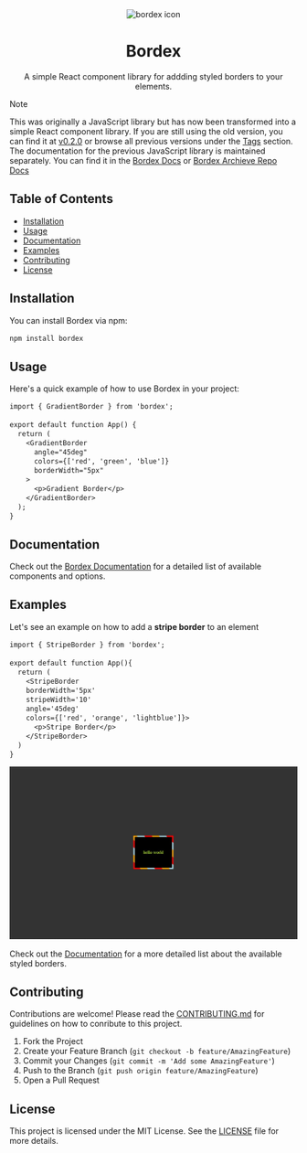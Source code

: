 <div align="center">
  <img src="https://i.imgur.com/BP3gURu.png" alt="bordex icon">

  <h1>Bordex</h1>

  A simple React component library for addding styled borders to your elements.
</div>

> [!NOTE]
> This was originally a JavaScript library but has now been transformed into a simple React 
> component library. If you are still using the old version, you can find it at [v0.2.0](https://github.com/zshaian/bordex/tree/v0.2.0) or browse all previous versions under the [Tags](https://github.com/zshaian/bordex/tags) section.
> The documentation for the previous JavaScript library is maintained separately. You can find it in the [Bordex Docs](https://bordex.netlify.app/) or [Bordex Archieve Repo Docs](https://github.com/zshaian/bordex-docs)

## Table of Contents

- [Installation](#installation)
- [Usage](#usage)
- [Documentation](#documentation)
- [Examples](#examples)
- [Contributing](#contributing)
- [License](#license)

## Installation

You can install Bordex via npm:

```bash
npm install bordex
```

## Usage

Here's a quick example of how to use Bordex in your project:

```tsx
import { GradientBorder } from 'bordex';

export default function App() {
  return (
    <GradientBorder
      angle="45deg"
      colors={['red', 'green', 'blue']}
      borderWidth="5px"
    >
      <p>Gradient Border</p>
    </GradientBorder>
  );
}
```
## Documentation
Check out the [Bordex Documentation](https://zshaian.github.io/bordex/) for a detailed list of available components and options.

## Examples
Let's see an example on how to add a **stripe border** to an element
```tsx
import { StripeBorder } from 'bordex';

export default function App(){
  return (
    <StripeBorder
    borderWidth='5px'
    stripeWidth='10'
    angle='45deg'
    colors={['red', 'orange', 'lightblue']}>
      <p>Stripe Border</p>
    </StripeBorder>
  )
}
```
![an element with a stripe border into it](./src/assets/example_stripe_border.jpg)

Check out the [Documentation](https://zshaian.github.io/bordex/) for a more detailed list about the available styled borders.

## Contributing

Contributions are welcome! Please read the [CONTRIBUTING.md](./CONTRIBUTING.md ) for guidelines on how to conribute to this project.

1. Fork the Project
2. Create your Feature Branch (`git checkout -b feature/AmazingFeature`)
3. Commit your Changes (`git commit -m 'Add some AmazingFeature'`)
4. Push to the Branch (`git push origin feature/AmazingFeature`)
6. Open a Pull Request

## License

This project is licensed under the MIT License. See the [LICENSE](LICENSE) file for more details.
